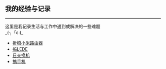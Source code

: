 ## 我的经验与记录
---
这里是我记录生活与工作中遇到或解决的一些难题  
\_\(┐「ε:\)\_

+ [折腾小米路由器](https://github.com/BoringCat/MyLog/tree/master/MiRother)  
+ [搞LEDE](https://github.com/BoringCat/MyLog/tree/master/LEDE)  
+ [日交换机](https://github.com/BoringCat/MyLog/tree/master/Switch)  
+ [搞手机](https://github.com/BoringCat/MyLog/tree/master/Phone)  
